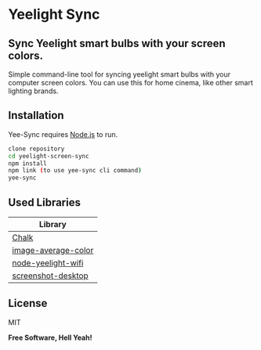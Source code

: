 # Yeelight Sync

## Sync Yeelight smart bulbs with your screen colors.

Simple command-line tool for syncing yeelight smart bulbs with your computer screen colors.
You can use this for home cinema, like other smart lighting brands.

## Installation

Yee-Sync requires [Node.js](https://nodejs.org/) to run.

```sh
clone repository
cd yeelight-screen-sync
npm install
npm link (to use yee-sync cli command)
yee-sync
```

## Used Libraries

| Library                                                               |
| --------------------------------------------------------------------- |
| [Chalk](https://duckduckgo.com)                                       |
| [image-average-color](https://github.com/aqrln/image-average-color)   |
| [node-yeelight-wifi](https://github.com/Bastl34/node-yeelight-wifi)   |
| [screenshot-desktop](https://github.com/bencevans/screenshot-desktop) |

## License

MIT

**Free Software, Hell Yeah!**
